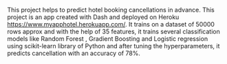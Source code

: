 This project helps to predict hotel booking cancellations in advance.
This project is an app created with Dash and deployed on Heroku https://www.myapphotel.herokuapp.com/. It trains on a dataset of 50000 rows approx and with the help of 35 features, it trains several classification models like Random Forest , Gradient Boosting and Logistic regression using scikit-learn library of Python and after tuning the hyperparameters, it predicts cancellation with an accuracy of 78%.


